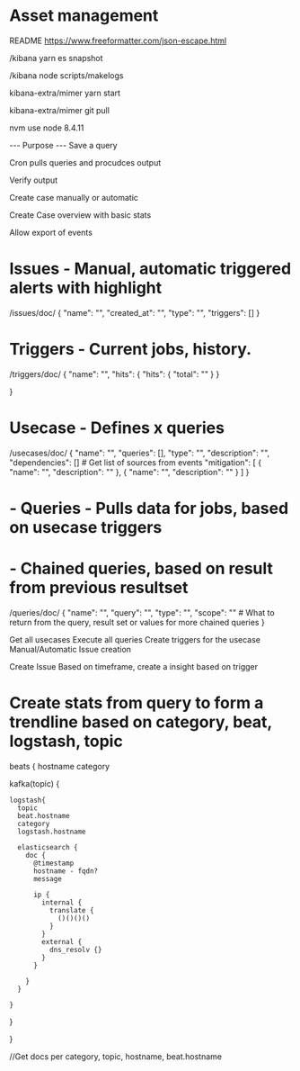 # Asset management
README
https://www.freeformatter.com/json-escape.html

/kibana
yarn es snapshot

/kibana
node scripts/makelogs

kibana-extra/mimer
yarn start

kibana-extra/mimer
git pull

nvm use node 8.4.11

--- Purpose ---
Save a query

Cron pulls queries and procudces output

Verify output

Create case manually or automatic

Create Case overview with basic stats

Allow export of events

# Issues - Manual, automatic triggered alerts with highlight
/issues/doc/
{
	"name": "",
	"created_at": "",
	"type": "",
	"triggers": []
}
# Triggers - Current jobs, history.
/triggers/doc/
{
	"name": "",
	"hits": {
		"hits": {
			"total": ""
		}
	}
	
}
# Usecase - Defines x queries
/usecases/doc/
{
	"name": "",
	"queries": [],
	"type": "",
	"description": "",
	"dependencies": [] # Get list of sources from events
	"mitigation": [
		{
			"name": "",
			"description": ""
		},
		{	"name": "",
			"description": ""
		}
	]
}
# - Queries - Pulls data for jobs, based on usecase triggers
# - Chained queries, based on result from previous resultset
/queries/doc/
{
	"name":  "",
	"query": "",
	"type": "",
	"scope": "" # What to return from the query, result set or values for more chained queries
}

Get all usecases
	Execute all queries
		Create triggers for the usecase
			Manual/Automatic Issue creation
			
Create Issue
	Based on timeframe, create a insight based on trigger
	
# Create stats from query to form a trendline based on category, beat, logstash, topic
beats {
  hostname
  category
  
  kafka(topic) {

    logstash{
      topic
      beat.hostname
      category
      logstash.hostname
      
      elasticsearch {
        doc {
          @timestamp
          hostname - fqdn?
          message
          
          ip {
            internal {
              translate {
                ()()()()
              }
            }
            external {
              dns_resolv {}
            }
          }
          
        }
      }
      
    }

  }

}

//Get docs per category, topic, hostname, beat.hostname

